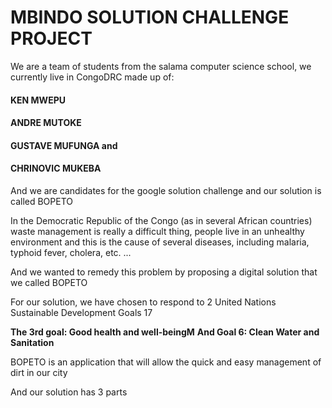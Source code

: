 # MBINDO SOLUTION CHALLENGE PROJECT

We are a team of students from the salama computer science school, we currently live in CongoDRC made up of:

#### KEN MWEPU
#### ANDRE MUTOKE
#### GUSTAVE MUFUNGA and
#### CHRINOVIC MUKEBA


And we are candidates for the google solution challenge and our solution is called BOPETO

In the Democratic Republic of the Congo (as in several African countries) waste management is really a difficult thing, people live in an unhealthy environment and this is the cause of several diseases, including malaria, typhoid fever, cholera, etc. ...

And we wanted to remedy this problem by proposing a digital solution that we called BOPETO

For our solution, we have chosen to respond to 2 United Nations Sustainable Development Goals 17

<b>The 3rd goal: Good health and well-beingM</b>
<b>And Goal 6: Clean Water and Sanitation</b>

BOPETO is an application that will allow the quick and easy management of dirt in our city

And our solution has 3 parts